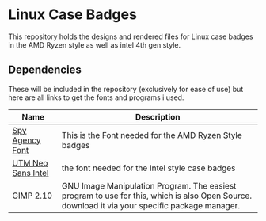 # Linux Case Badges

This repository holds the designs and rendered files for Linux case badges in the AMD Ryzen style as well as intel 4th gen style.

## Dependencies
These will be included in the repository (exclusively for ease of use) but here are all links to get the fonts and programs i used.

| Name | Description |
|---|---|
| [Spy Agency Font](https://www.dafont.com/spy-agency.font) | This is the Font needed for the AMD Ryzen Style badges |
| [UTM Neo Sans Intel](http://font2s.com/fonts/13224/utm_neo_sans_intel.html) | the font needed for the Intel style case badges |
| GIMP 2.10 | GNU Image Manipulation Program. The easiest program to use for this, which is also Open Source. download it via your specific package manager. |
